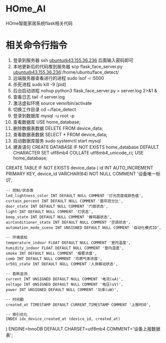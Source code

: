 # HOme_AI
HOme智能家居系统flask相关代码

# 相关命令行指令
1. 登录到服务器
ssh ubuntu@43.155.36.236
后面输入密码即可
2. 本地更新后的代码推到服务器
scp flask_face_server.py ubuntu@43.155.36.236:/home/ubuntu/face_detect/ 
3. 远端服务器查看进行的进程
sudo lsof -i :5000
4. 杀死进程
sudo kill -9 [pid]
5. 后台启动进程
nohup python3 flask_face_server.py > server.log 2>&1 &
6. 查看日志
tail -f server.log
7. 激活虚拟环境
source venv/bin/activate
8. 切换工作目录
cd ~/face_detect
9. 登录到数据库
mysql -u root -p
10. 查看数据库
USE home_database;
11. 删除数据表数据
DELETE FROM device_data;
12. 查看数据表数据
SELECT * FROM device_data;
13. 启动数据库服务
sudo systemctl start mysql
14. 建表语句
CREATE DATABASE IF NOT EXISTS home_database
  DEFAULT CHARACTER SET utf8mb4
  COLLATE utf8mb4_unicode_ci;
USE home_database;

CREATE TABLE IF NOT EXISTS device_data (
    id INT AUTO_INCREMENT PRIMARY KEY,
    device_id VARCHAR(64) NOT NULL COMMENT '设备唯一标识',

    -- 控制/状态类
    led_lightness_color INT DEFAULT NULL COMMENT '灯光亮度或颜色值',
    curtain_percent INT DEFAULT NULL COMMENT '窗帘百分比',
    door_state INT DEFAULT NULL COMMENT '门锁状态',
    light INT DEFAULT NULL COMMENT '灯状态',
    beep_state INT DEFAULT NULL COMMENT '蜂鸣器状态',
    airConditioner_state INT DEFAULT NULL COMMENT '空调状态',
    automation_mode_scene INT UNSIGNED DEFAULT NULL COMMENT '自动化模式ID',

    -- 环境感知
    temperature_indoor FLOAT DEFAULT NULL COMMENT '室内温度',
    humidity_indoor FLOAT DEFAULT NULL COMMENT '室内湿度',
    smoke INT DEFAULT NULL COMMENT '烟雾浓度',
    comb INT DEFAULT NULL COMMENT '可燃气体浓度',
    sr501_state INT DEFAULT NULL COMMENT '人体移动状态',

    -- 能耗监测
    current INT UNSIGNED DEFAULT NULL COMMENT '电流(uA)',
    voltage INT UNSIGNED DEFAULT NULL COMMENT '电压(uV)',
    power INT UNSIGNED DEFAULT NULL COMMENT '功率(uW)',

    -- 时间戳
    created_at TIMESTAMP DEFAULT CURRENT_TIMESTAMP COMMENT '上报时间',

    -- 索引优化
    INDEX idx_device_created_at (device_id, created_at)
) ENGINE=InnoDB DEFAULT CHARSET=utf8mb4 COMMENT='设备上报数据表';
